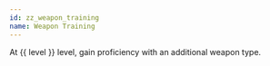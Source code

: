 ```yaml
---
id: zz_weapon_training
name: Weapon Training
---
```

At {{ level }} level, gain proficiency with an additional weapon type.

